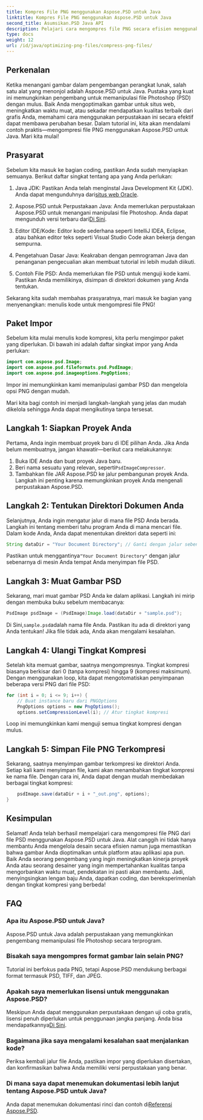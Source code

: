 ```yaml
---
title: Kompres File PNG menggunakan Aspose.PSD untuk Java
linktitle: Kompres File PNG menggunakan Aspose.PSD untuk Java
second_title: Asumsikan.PSD Java API
description: Pelajari cara mengompres file PNG secara efisien menggunakan Aspose.PSD untuk Java. Tutorial ini memandu Anda melalui implementasi kode, memastikan penanganan file yang optimal.
type: docs
weight: 12
url: /id/java/optimizing-png-files/compress-png-files/
---
```

## Perkenalan

Ketika menangani gambar dalam pengembangan perangkat lunak, salah satu alat yang menonjol adalah Aspose.PSD untuk Java. Pustaka yang kuat ini memungkinkan pengembang untuk memanipulasi file Photoshop (PSD) dengan mulus. Baik Anda mengoptimalkan gambar untuk situs web, meningkatkan waktu muat, atau sekadar mendapatkan kualitas terbaik dari grafis Anda, memahami cara menggunakan perpustakaan ini secara efektif dapat membawa perubahan besar. Dalam tutorial ini, kita akan mendalami contoh praktis—mengompresi file PNG menggunakan Aspose.PSD untuk Java. Mari kita mulai!

## Prasyarat

Sebelum kita masuk ke bagian coding, pastikan Anda sudah menyiapkan semuanya. Berikut daftar singkat tentang apa yang Anda perlukan:

1.  Java JDK: Pastikan Anda telah menginstal Java Development Kit (JDK). Anda dapat mengunduhnya dari[situs web Oracle](https://www.oracle.com/java/technologies/javase-jdk11-downloads.html).

2. Aspose.PSD untuk Perpustakaan Java: Anda memerlukan perpustakaan Aspose.PSD untuk menangani manipulasi file Photoshop. Anda dapat mengunduh versi terbaru dari[Di Sini](https://releases.aspose.com/psd/java/).

3. Editor IDE/Kode: Editor kode sederhana seperti IntelliJ IDEA, Eclipse, atau bahkan editor teks seperti Visual Studio Code akan bekerja dengan sempurna.

4. Pengetahuan Dasar Java: Keakraban dengan pemrograman Java dan penanganan pengecualian akan membuat tutorial ini lebih mudah diikuti.

5. Contoh File PSD: Anda memerlukan file PSD untuk menguji kode kami. Pastikan Anda memilikinya, disimpan di direktori dokumen yang Anda tentukan.

Sekarang kita sudah membahas prasyaratnya, mari masuk ke bagian yang menyenangkan: menulis kode untuk mengompresi file PNG!

## Paket Impor

Sebelum kita mulai menulis kode kompresi, kita perlu mengimpor paket yang diperlukan. Di bawah ini adalah daftar singkat impor yang Anda perlukan:

```java
import com.aspose.psd.Image;
import com.aspose.psd.fileformats.psd.PsdImage;
import com.aspose.psd.imageoptions.PngOptions;
```

Impor ini memungkinkan kami memanipulasi gambar PSD dan mengelola opsi PNG dengan mudah.

Mari kita bagi contoh ini menjadi langkah-langkah yang jelas dan mudah dikelola sehingga Anda dapat mengikutinya tanpa tersesat. 

## Langkah 1: Siapkan Proyek Anda

Pertama, Anda ingin membuat proyek baru di IDE pilihan Anda. Jika Anda belum membuatnya, jangan khawatir—berikut cara melakukannya:

1. Buka IDE Anda dan buat proyek Java baru.
2.  Beri nama sesuatu yang relevan, seperti`PsdImageCompressor`.
3. Tambahkan file JAR Aspose.PSD ke jalur pembangunan proyek Anda. Langkah ini penting karena memungkinkan proyek Anda mengenali perpustakaan Aspose.PSD.

## Langkah 2: Tentukan Direktori Dokumen Anda

Selanjutnya, Anda ingin mengatur jalur di mana file PSD Anda berada. Langkah ini tentang memberi tahu program Anda di mana mencari file. Dalam kode Anda, Anda dapat menentukan direktori data seperti ini:

```java
String dataDir = "Your Document Directory"; // Ganti dengan jalur sebenarnya
```

 Pastikan untuk menggantinya`"Your Document Directory"` dengan jalur sebenarnya di mesin Anda tempat Anda menyimpan file PSD.

## Langkah 3: Muat Gambar PSD

Sekarang, mari muat gambar PSD Anda ke dalam aplikasi. Langkah ini mirip dengan membuka buku sebelum membacanya:

```java
PsdImage psdImage = (PsdImage)Image.load(dataDir + "sample.psd");
```

 Di Sini,`sample.psd`adalah nama file Anda. Pastikan itu ada di direktori yang Anda tentukan! Jika file tidak ada, Anda akan mengalami kesalahan.

## Langkah 4: Ulangi Tingkat Kompresi

Setelah kita memuat gambar, saatnya mengompresnya. Tingkat kompresi biasanya berkisar dari 0 (tanpa kompresi) hingga 9 (kompresi maksimum). Dengan menggunakan loop, kita dapat mengotomatiskan penyimpanan beberapa versi PNG dari file PSD:

```java
for (int i = 0; i <= 9; i++) {
    // Buat instance baru dari PNGOptions
    PngOptions options = new PngOptions();
    options.setCompressionLevel(i); // Atur tingkat kompresi
```

Loop ini memungkinkan kami menguji semua tingkat kompresi dengan mulus. 

## Langkah 5: Simpan File PNG Terkompresi

Sekarang, saatnya menyimpan gambar terkompresi ke direktori Anda. Setiap kali kami menyimpan file, kami akan menambahkan tingkat kompresi ke nama file. Dengan cara ini, Anda dapat dengan mudah membedakan berbagai tingkat kompresi:

```java
    psdImage.save(dataDir + i + "_out.png", options);
}
```

## Kesimpulan

Selamat! Anda telah berhasil mempelajari cara mengompresi file PNG dari file PSD menggunakan Aspose.PSD untuk Java. Alat canggih ini tidak hanya membantu Anda mengelola desain secara efisien namun juga memastikan bahwa gambar Anda dioptimalkan untuk platform atau aplikasi apa pun. Baik Anda seorang pengembang yang ingin meningkatkan kinerja proyek Anda atau seorang desainer yang ingin mempertahankan kualitas tanpa mengorbankan waktu muat, pendekatan ini pasti akan membantu. Jadi, menyingsingkan lengan baju Anda, dapatkan coding, dan bereksperimenlah dengan tingkat kompresi yang berbeda! 

## FAQ

### Apa itu Aspose.PSD untuk Java?  
Aspose.PSD untuk Java adalah perpustakaan yang memungkinkan pengembang memanipulasi file Photoshop secara terprogram.

### Bisakah saya mengompres format gambar lain selain PNG?  
Tutorial ini berfokus pada PNG, tetapi Aspose.PSD mendukung berbagai format termasuk PSD, TIFF, dan JPEG.

### Apakah saya memerlukan lisensi untuk menggunakan Aspose.PSD?  
 Meskipun Anda dapat menggunakan perpustakaan dengan uji coba gratis, lisensi penuh diperlukan untuk penggunaan jangka panjang. Anda bisa mendapatkannya[Di Sini](https://purchase.aspose.com/buy).

### Bagaimana jika saya mengalami kesalahan saat menjalankan kode?  
Periksa kembali jalur file Anda, pastikan impor yang diperlukan disertakan, dan konfirmasikan bahwa Anda memiliki versi perpustakaan yang benar.

### Di mana saya dapat menemukan dokumentasi lebih lanjut tentang Aspose.PSD untuk Java?  
 Anda dapat menemukan dokumentasi rinci dan contoh di[Referensi Aspose.PSD](https://reference.aspose.com/psd/java/).